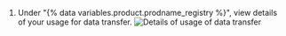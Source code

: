 1. Under "{% data variables.product.prodname_registry %}", view details of your usage for data transfer.
   ![Details of usage of data transfer](/assets/images/help/billing/packages-data.png)

